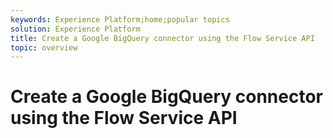 ```yaml
---
keywords: Experience Platform;home;popular topics
solution: Experience Platform
title: Create a Google BigQuery connector using the Flow Service API
topic: overview
---
```


# Create a Google BigQuery connector using the Flow Service API